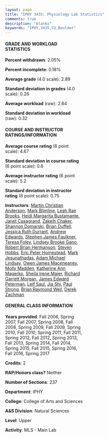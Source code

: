 ```yaml
---
layout: page
title: "IPHY 3435: Physiology Lab Statistics"
comments: true
description: "blanks"
keywords: "IPHY,3435,CU,Boulder"
---
```

<head>
<script src="https://ajax.googleapis.com/ajax/libs/jquery/2.1.3/jquery.min.js"></script>
<script src="https://dl.dropboxusercontent.com/s/pc42nxpaw1ea4o9/highcharts.js?dl=0"></script>
<!-- <script src="../assets/js/highcharts.js"></script> -->
<style type="text/css">@font-face {
	font-family: "Bebas Neue";
	src: url(https://www.filehosting.org/file/details/544349/BebasNeue Regular.otf) format("opentype");
	}
	h1.Bebas { 
		font-family: "Bebas Neue", Verdana, Tahoma;
	}
</style>
</head>
<body>
	<div id="container" style="float: right; width: 45%; height: 88%; margin-left: 2.5%; margin-right: 2.5%;"></div>
	<script language="JavaScript">
		$(document).ready(function() {
		var chart = {type: 'column'};
		var title = {text: 'Grade Distribution'};
		var xAxis = {categories: ['A','B','C','D','F'],crosshair: true};
		var yAxis = {min: 0,title: {text: 'Percentage'}};
		var tooltip = {headerFormat: '<center><b><span style="font-size:20px">{point.key}</span></b></center>',
		               pointFormat: '<td style="padding:0"><b>{point.y:.1f}%</b></td>',
		               footerFormat: '</table>',shared: true,useHTML: true};
		var plotOptions = {column: {pointPadding: 0.0,borderWidth: 0}};  
		var credits = {enabled: false};var series= [{name: 'Percent',data: [18.37,56.51,22.53,2.11,0.48,]}];
		var json = {};
		json.chart = chart;
		json.title = title;
		json.tooltip = tooltip;
		json.xAxis = xAxis;
		json.yAxis = yAxis;  
		json.series = series;
		json.plotOptions = plotOptions;  
		json.credits = credits;
		$('#container').highcharts(json);
	});
	</script>
</body>
			   
#### GRADE AND WORKLOAD STATISTICS

**Percent withdrawn**: 2.05%

**Percent incomplete**: 0.18%

**Average grade** (4.0 scale): 2.89

**Standard deviation in grades** (4.0 scale): 0.26

**Average workload** (raw): 2.64

**Standard deviation in workload** (raw): 0.32

#### COURSE AND INSTRUCTOR RATINGS/INFORMATION

**Average course rating** (6 point scale): 4.67

**Standard deviation in course rating** (6 point scale): 0.6

**Average instructor rating** (6 point scale): 5.2

**Standard deviation in instructor rating** (6 point scale): 0.75

**Instructors**: <a href='../../instructors/Martin_Christian_Anderson'>Martin Christian Anderson</a>, <a href='../../instructors/Mark_Blimline'>Mark Blimline</a>, <a href='../../instructors/Leah_Rae_Brooks'>Leah Rae Brooks</a>, <a href='../../instructors/Heidi_Margarita_Bustamante'>Heidi Margarita Bustamante</a>, <a href='../../instructors/Janet_Casagrand'>Janet Casagrand</a>, <a href='../../instructors/Zakeih_Chaker'>Zakeih Chaker</a>, <a href='../../instructors/Shannon_Domarski'>Shannon Domarski</a>, <a href='../../instructors/Brian_Duffell'>Brian Duffell</a>, <a href='../../instructors/Jessica_Ruth_Durrant'>Jessica Ruth Durrant</a>, <a href='../../instructors/Andrew_Edwards'>Andrew Edwards</a>, <a href='../../instructors/Stephen_James_Faulkner'>Stephen James Faulkner</a>, <a href='../../instructors/Teresa_Foley'>Teresa Foley</a>, <a href='../../instructors/Lindsey_Brooke_Gano'>Lindsey Brooke Gano</a>, <a href='../../instructors/Robert_Brian_Hermanson'>Robert Brian Hermanson</a>, <a href='../../instructors/Steven_Hobbs'>Steven Hobbs</a>, <a href='../../instructors/Eric_Peter_Homestead'>Eric Peter Homestead</a>, <a href='../../instructors/Mark_Jesunathadas'>Mark Jesunathadas</a>, <a href='../../instructors/Adam_Michael_Lindsay'>Adam Michael Lindsay</a>, <a href='../../instructors/Owen_James_Maceneaney'>Owen James Maceneaney</a>, <a href='../../instructors/Molly_Madden'>Molly Madden</a>, <a href='../../instructors/Katherine_Ann_Magerko'>Katherine Ann Magerko</a>, <a href='../../instructors/Sheila_Irene_Maier'>Sheila Irene Maier</a>, <a href='../../instructors/Richard_Garrett_Morgan'>Richard Garrett Morgan</a>, <a href='../../instructors/James_Edward_Peterman'>James Edward Peterman</a>, <a href='../../instructors/Leif_Saul'>Leif Saul</a>, <a href='../../instructors/Jia_Shi'>Jia Shi</a>, <a href='../../instructors/Paul_Strong'>Paul Strong</a>, <a href='../../instructors/Brian_Raymond_Weil'>Brian Raymond Weil</a>, <a href='../../instructors/Derek_Zachman'>Derek Zachman</a>

#### GENERAL CLASS INFORMATION

**Years provided**: Fall 2006, Spring 2007, Fall 2007, Spring 2008, Fall 2008, Spring 2009, Fall 2009, Spring 2010, Fall 2010, Spring 2011, Fall 2011, Spring 2012, Fall 2012, Spring 2013, Fall 2013, Spring 2014, Fall 2014, Spring 2015, Fall 2015, Spring 2016, Fall 2016, Spring 2017

**Credits**: 2

**RAP/Honors class?** Neither

**Number of Sections**: 237

**Department**: IPHY

**College**: College of Arts and Sciences

**A&S Division**: Natural Sciences

**Level**: Upper

**Activity**: MLS - Main Lab
